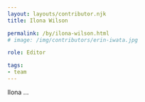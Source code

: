 ```yaml
---
layout: layouts/contributor.njk
title: Ilona Wilson

permalink: /by/ilona-wilson.html
# image: /img/contributors/erin-iwata.jpg

role: Editor

tags:
- team
---
```

Ilona ...